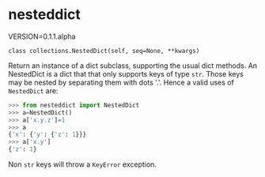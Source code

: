 # nesteddict

VERSION=0.1.1.alpha

`class collections.NestedDict(self, seq=None, **kwargs)`

Return an instance of a dict subclass, supporting the usual dict
methods. An NestedDict is a dict that that only supports keys of type
`str`. Those keys may be nested by separating them with dots '.'. Hence a 
valid uses of `NestedDict` are:
```python
>>> from nesteddict import NestedDict
>>> a=NestedDict()
>>> a['x.y.z']=1
>>> a
{'x': {'y': {'z': 1}}}
>>> a['x.y']
{'z': 1}

```

Non `str` keys will throw a `KeyError` exception.


